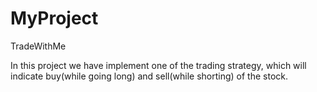 # MyProject

TradeWithMe

In this project we have implement one of the trading strategy, which will indicate buy(while going long) and sell(while shorting) of the stock.
